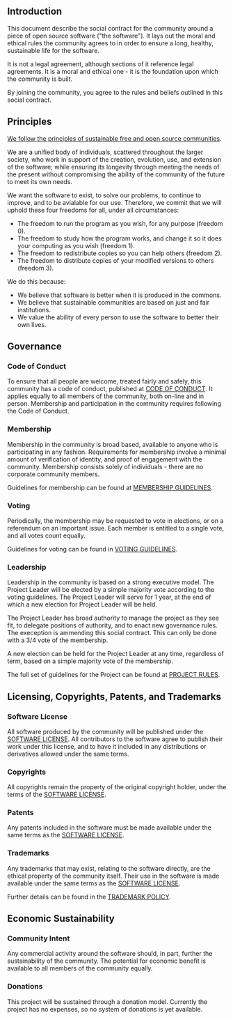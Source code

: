 ## Introduction

This document describe the social contract for the community around a piece of
open source software ("the software"). It lays out the moral and ethical rules
the community agrees to in order to ensure a long, healthy, sustainable life
for the software.

It is not a legal agreement, although sections of it reference legal
agreements. It is a moral and ethical one - it is the foundation upon which the
community is built.

By joining the community, you agree to the rules and beliefs outlined in this
social contract.

## Principles

[We follow the principles of sustainable free and open source
communities](https://sfosc.github.io/principles).

We are a unified body of individuals, scattered throughout the larger society,
who work in support of the creation, evolution, use, and extension of the
software; while ensuring its longevity through meeting the needs of the present
without compromising the ability of the community of the future to meet its own
needs.

We want the software to exist, to solve our problems, to continue to improve,
and to be avialable for our use. Therefore, we commit that we will uphold
these four freedoms for all, under all circumstances:

  * The freedom to run the program as you wish, for any purpose (freedom 0).
  * The freedom to study how the program works, and change it so it does your computing as you wish (freedom 1).
  * The freedom to redistribute copies so you can help others (freedom 2).
  * The freedom to distribute copies of your modified versions to others (freedom 3).

We do this because:

  * We believe that software is better when it is produced in the commons. 
  * We believe that sustainable communities are based on just and fair institutions.
  * We value the ability of every person to use the software to better their
    own lives.

## Governance

### Code of Conduct

To ensure that all people are welcome, treated fairly and safely, this
community has a code of conduct, published at [CODE OF CONDUCT](https://github.com/sfosc/sfosc/blob/master/CODE_OF_CONDUCT.md). It applies equally to
all members of the community, both on-line and in person. Membership and participation
in the community requires following the Code of Conduct.

### Membership

Membership in the community is broad based, available to anyone who is 
participating in any fashion. Requirements for membership involve a minimal
amount of verification of identity, and proof of engagement with the community.
Membership consists solely of individuals - there are no corporate community
members.

Guidelines for membership can be found at [MEMBERSHIP GUIDELINES](https://github.com/sfosc/sfosc/blob/master/MEMBERSHIP.md).

### Voting

Periodically, the membership may be requested to vote in elections, or on a referendum
on an important issue. Each member is entitled to a single vote, and all votes count
equally.

Guidelines for voting can be found in [VOTING GUIDELINES](https://github.com/sfosc/sfosc/blob/master/VOTING.md).

### Leadership

Leadership in the community is based on a strong executive model. The Project
Leader will be elected by a simple majority vote according to the voting
guidelines. The Project Leader will serve for 1 year, at the end of which a new 
election for Project Leader will be held.

The Project Leader has broad authority to manage the project as they see fit, to
delegate positions of authority, and to enact new governance rules. The
exeception is ammending this social contract. This can only be done with a 3/4
vote of the membership.

A new election can be held for the Project Leader at any time, regardless of
term, based on a simple majority vote of the membership.

The full set of guidelines for the Project can be found at [PROJECT RULES](https://github.com/sfosc/sfosc/blob/master/RULES.md).

## Licensing, Copyrights, Patents, and Trademarks

### Software License

All software produced by the community will be published under the [SOFTWARE
LICENSE](https://github.com/sfosc/sfosc/blob/master/LICENSE.md). All contributors to the software agree to publish their work under
this license, and to have it included in any distributions or derivatives
allowed under the same terms.

### Copyrights

All copyrights remain the property of the original copyright holder, under the
terms of the [SOFTWARE LICENSE](https://github.com/sfosc/sfosc/blob/master/LICENSE.md).

### Patents

Any patents included in the software must be made available under the same
terms as the [SOFTWARE LICENSE](https://github.com/sfosc/sfosc/blob/master/LICENSE.md).

### Trademarks

Any trademarks that may exist, relating to the software directly, are the
ethical property of the community itself. Their use in the software is made
available under the same terms as the [SOFTWARE LICENSE](https://github.com/sfosc/sfosc/blob/master/LICENSE.md).

Further details can be found in the [TRADEMARK POLICY](https://github.com/sfosc/sfosc/blob/master/TRADEMARK.md).

## Economic Sustainability

### Community Intent

Any commercial activity around the software should, in part, further the
sustainability of the community. The potential for economic benefit is
available to all members of the community equally.

### Donations

This project will be sustained through a donation model. Currently the
project has no expenses, so no system of donations is yet available.

